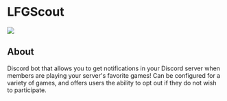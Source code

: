 # LFGScout
![](https://i.imgur.com/aEgp7Qo.png)

## About
Discord bot that allows you to get notifications in your Discord server when members are playing your server's favorite games! Can be configured for a variety of games, and offers users the ability to opt out if they do not wish to participate.
